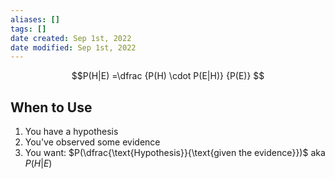 ```yaml
---
aliases: []
tags: []
date created: Sep 1st, 2022
date modified: Sep 1st, 2022
---
```

$$P(H|E) =\dfrac {P(H) \cdot P(E|H)} {P(E)} $$

## When to Use
1. You have a hypothesis
2. You've observed some evidence
3. You want: $P(\dfrac{\text{Hypothesis}}{\text{given the evidence}})$ aka $P(H|E)$